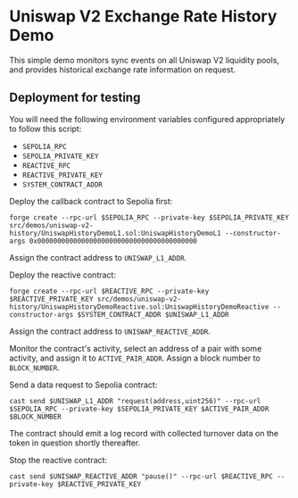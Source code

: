 # Uniswap V2 Exchange Rate History Demo

This simple demo monitors sync events on all Uniswap V2 liquidity pools, and provides historical exchange rate information on request.

## Deployment for testing

You will need the following environment variables configured appropriately to follow this script:

* `SEPOLIA_RPC`
* `SEPOLIA_PRIVATE_KEY`
* `REACTIVE_RPC`
* `REACTIVE_PRIVATE_KEY`
* `SYSTEM_CONTRACT_ADDR`

Deploy the callback contract to Sepolia first:

```
forge create --rpc-url $SEPOLIA_RPC --private-key $SEPOLIA_PRIVATE_KEY src/demos/uniswap-v2-history/UniswapHistoryDemoL1.sol:UniswapHistoryDemoL1 --constructor-args 0x0000000000000000000000000000000000000000
```

Assign the contract address to `UNISWAP_L1_ADDR`.

Deploy the reactive contract:

```
forge create --rpc-url $REACTIVE_RPC --private-key $REACTIVE_PRIVATE_KEY src/demos/uniswap-v2-history/UniswapHistoryDemoReactive.sol:UniswapHistoryDemoReactive --constructor-args $SYSTEM_CONTRACT_ADDR $UNISWAP_L1_ADDR
```

Assign the contract address to `UNISWAP_REACTIVE_ADDR`.

Monitor the contract's activity, select an address of a pair with some activity, and assign it to `ACTIVE_PAIR_ADDR`. Assign a block number to `BLOCK_NUMBER`.

Send a data request to Sepolia contract:

```
cast send $UNISWAP_L1_ADDR "request(address,uint256)" --rpc-url $SEPOLIA_RPC --private-key $SEPOLIA_PRIVATE_KEY $ACTIVE_PAIR_ADDR $BLOCK_NUMBER
```

The contract should emit a log record with collected turnover data on the token in question shortly thereafter.

Stop the reactive contract:

```
cast send $UNISWAP_REACTIVE_ADDR "pause()" --rpc-url $REACTIVE_RPC --private-key $REACTIVE_PRIVATE_KEY
```
